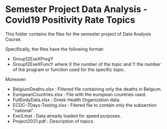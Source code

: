 # Semester Project Data Analysis - Covid19 Positivity Rate Topics
This folder contains the files for the semester project of Data Analysis Course.

Specifically, the files have the following format:
- Group12ExeXProgY
- Group12ExeXFuncY
where Χ the number of the topic and Υ the number of the program or function used for the 
specific topic.

Moreover:
- BelgiumDeaths.xlsx		: Filtered file containing only the deaths in Belgium.
- EuropeanCountries.xlsx	: File with the european countries used.
- FullEodyData.xlsx		: Greek Health Organization data.
- ECDC-7Days-Testing.xlsx	: Fitered file to contain only the subsection "national".
- Exe3.mat 			: Data already loaded for speed purposes.
- Project2021.pdf		: Description of topics.

